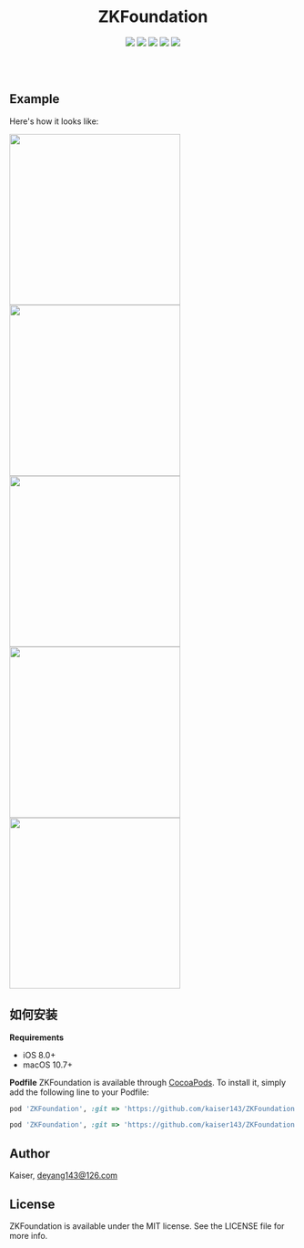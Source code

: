 <h1 align="center">
ZKFoundation
</h1>
<p align="center">
<img src="https://img.shields.io/cocoapods/v/ZKFoundation.svg?style=flat" />
<img src="https://img.shields.io/badge/supporting-objectiveC-yellow.svg" />
<img src="https://img.shields.io/badge/license-MIT-brightgreen.svg" />
<img src="https://img.shields.io/cocoapods/p/ZKFoundation.svg?style=flat" />
<img src="https://img.shields.io/badge/support-iOS 8.0+ -blue.svg?style=flat" />
</p>
<br>
<br>

## Example
Here's how it looks like:

<img src="https://github.com/kaiser143/ZKFoundation/raw/master/screenshot/screenshot1.png" width = "300" /><img src="https://github.com/kaiser143/ZKFoundation/raw/master/screenshot/screenshot2.png" width = "300" />
<img src="https://github.com/kaiser143/ZKFoundation/raw/master/screenshot/screenshot3.png" width = "300" /><img src="https://github.com/kaiser143/ZKFoundation/raw/master/screenshot/screenshot4.png" width = "300" />
<img src="https://github.com/kaiser143/ZKFoundation/raw/master/screenshot/screenshot5.png" width = "300" />

## 如何安装
__Requirements__
* iOS 8.0+
* macOS 10.7+

__Podfile__
ZKFoundation is available through [CocoaPods](https://cocoapods.org). To install
it, simply add the following line to your Podfile:

```ruby
pod 'ZKFoundation', :git => 'https://github.com/kaiser143/ZKFoundation.git', :tag => '0.1.4'

pod 'ZKFoundation', :git => 'https://github.com/kaiser143/ZKFoundation.git', :commit => 'xxxx'
```

## Author

Kaiser, deyang143@126.com

## License

ZKFoundation is available under the MIT license. See the LICENSE file for more info.
